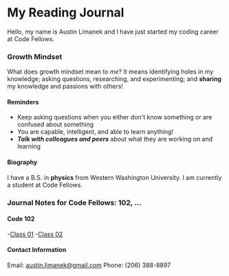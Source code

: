 # My Reading Journal

Hello, my name is Austin Limanek and I have just started my coding career at Code Fellows.

### Growth Mindset

What does growth mindset mean to *me*? It means identifying holes in my knowledge; asking questions, researching, and experimenting; and **sharing** my knowledge and passions with others!

#### Reminders

- Keep asking questions when you either don't know something or are confused about something
- You are capable, intelligent, and able to learn anything!
- ***Talk with colleagues and peers*** about what they are working on and learning

#### Biography

I have a B.S. in **physics** from Western Washington University. I am currently a student at Code Fellows.

### Journal Notes for Code Fellows: 102, ...

#### Code 102
  -[Class 01](https://austinlimanek.github.io/reading-notes/class01.md)
  -[Class 02](austinlimanek.github.io/reading-notes/class01.md)

#### Contact Information

Email: austin.limanek@gmail.com
Phone: (206) 388-8897






